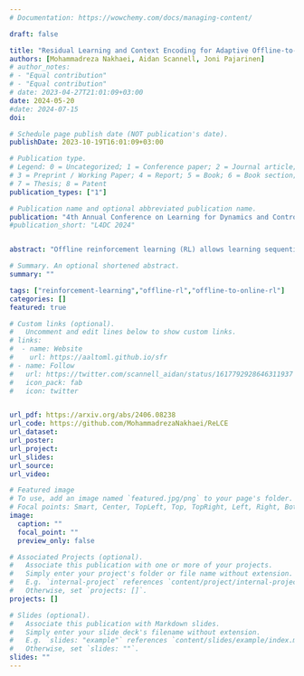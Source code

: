 ```yaml
---
# Documentation: https://wowchemy.com/docs/managing-content/

draft: false

title: "Residual Learning and Context Encoding for Adaptive Offline-to-Online Reinforcement Learning"
authors: [Mohammadreza Nakhaei, Aidan Scannell, Joni Pajarinen]
# author_notes:
# - "Equal contribution"
# - "Equal contribution"
# date: 2023-04-27T21:01:09+03:00
date: 2024-05-20
#date: 2024-07-15
doi: 

# Schedule page publish date (NOT publication's date).
publishDate: 2023-10-19T16:01:09+03:00

# Publication type.
# Legend: 0 = Uncategorized; 1 = Conference paper; 2 = Journal article;
# 3 = Preprint / Working Paper; 4 = Report; 5 = Book; 6 = Book section;
# 7 = Thesis; 8 = Patent
publication_types: ["1"]

# Publication name and optional abbreviated publication name.
publication: "4th Annual Conference on Learning for Dynamics and Control (L4DC)"
#publication_short: "L4DC 2024"


abstract: "Offline reinforcement learning (RL) allows learning sequential behavior from fixed datasets. Since offline datasets do not cover all possible situations, many methods collect additional data during online fine-tuning to improve performance. In general, these methods assume that the transition dynamics remain the same during both the offline and online phases of training. However, in many real-world applications, such as outdoor construction and navigation over rough terrain, it is common for the transition dynamics to vary between the offline and online phases. Moreover, the dynamics may vary during the online training. To address this problem of changing dynamics from offline to online RL we propose a residual learning approach that infers dynamics changes to correct the outputs of the offline solution. At the online fine-tuning phase, we train a context encoder to learn a representation that is consistent inside the current online learning environment while being able to predict dynamic transitions. Experiments in D4RL MuJoCo environments, modified to support dynamics' changes upon environment resets, show that our approach can adapt to these dynamic changes and generalize to unseen perturbations in a sample-efficient way, whilst comparison methods cannot."

# Summary. An optional shortened abstract.
summary: ""

tags: ["reinforcement-learning","offline-rl","offline-to-online-rl"]
categories: []
featured: true

# Custom links (optional).
#   Uncomment and edit lines below to show custom links.
# links:
#  - name: Website
#    url: https://aaltoml.github.io/sfr
# - name: Follow
#   url: https://twitter.com/scannell_aidan/status/1617792928646311937
#   icon_pack: fab
#   icon: twitter


url_pdf: https://arxiv.org/abs/2406.08238
url_code: https://github.com/MohammadrezaNakhaei/ReLCE
url_dataset:
url_poster: 
url_project:
url_slides:
url_source: 
url_video:

# Featured image
# To use, add an image named `featured.jpg/png` to your page's folder. 
# Focal points: Smart, Center, TopLeft, Top, TopRight, Left, Right, BottomLeft, Bottom, BottomRight.
image:
  caption: ""
  focal_point: ""
  preview_only: false

# Associated Projects (optional).
#   Associate this publication with one or more of your projects.
#   Simply enter your project's folder or file name without extension.
#   E.g. `internal-project` references `content/project/internal-project/index.md`.
#   Otherwise, set `projects: []`.
projects: []

# Slides (optional).
#   Associate this publication with Markdown slides.
#   Simply enter your slide deck's filename without extension.
#   E.g. `slides: "example"` references `content/slides/example/index.md`.
#   Otherwise, set `slides: ""`.
slides: ""
---
```

